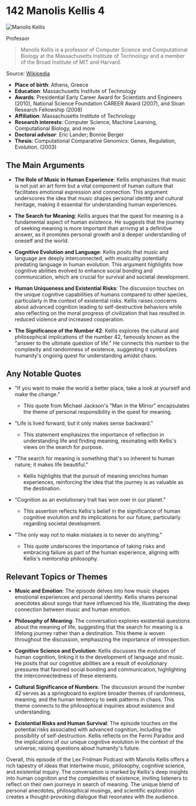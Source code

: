 # 142 Manolis Kellis 4


![Manolis Kellis](https://encrypted-tbn0.gstatic.com/images?q=tbn:ANd9GcQo2tS04xDWi2X2g12Xmip3DcterX2fs1dg9uXBfg&s=0)

Professor

> Manolis Kellis is a professor of Computer Science and Computational Biology at the Massachusetts Institute of Technology and a member of the Broad Institute of MIT and Harvard.

Source: [Wikipedia](https://en.wikipedia.org/wiki/Manolis_Kellis)

- **Place of birth**: Athens, Greece
- **Education**: Massachusetts Institute of Technology
- **Awards**: Presidential Early Career Award for Scientists and Engineers (2010), National Science Foundation CAREER Award (2007), and Sloan Research Fellowship (2008)
- **Affiliation**: Massachusetts Institute of Technology
- **Research interests**: Computer Science, Machine Learning, Computational Biology, and more
- **Doctoral advisor**: Eric Lander; Bonnie Berger
- **Thesis**: Computational Comparative Genomics: Genes, Regulation, Evolution. (2003)


## The Main Arguments

- **The Role of Music in Human Experience**: Kellis emphasizes that music is not just an art form but a vital component of human culture that facilitates emotional expression and connection. This argument underscores the idea that music shapes personal identity and cultural heritage, making it essential for understanding human experiences.

- **The Search for Meaning**: Kellis argues that the quest for meaning is a fundamental aspect of human existence. He suggests that the journey of seeking meaning is more important than arriving at a definitive answer, as it promotes personal growth and a deeper understanding of oneself and the world.

- **Cognitive Evolution and Language**: Kellis posits that music and language are deeply interconnected, with musicality potentially predating language in human evolution. This argument highlights how cognitive abilities evolved to enhance social bonding and communication, which are crucial for survival and societal development.

- **Human Uniqueness and Existential Risks**: The discussion touches on the unique cognitive capabilities of humans compared to other species, particularly in the context of existential risks. Kellis raises concerns about advanced cognition leading to self-destructive behaviors while also reflecting on the moral progress of civilization that has resulted in reduced violence and increased cooperation.

- **The Significance of the Number 42**: Kellis explores the cultural and philosophical implications of the number 42, famously known as the "answer to the ultimate question of life." He connects this number to the complexity and randomness of existence, suggesting it symbolizes humanity's ongoing quest for understanding amidst chaos.

## Any Notable Quotes

- "If you want to make the world a better place, take a look at yourself and make the change."
  - This quote from Michael Jackson's "Man in the Mirror" encapsulates the theme of personal responsibility in the quest for meaning.

- "Life is lived forward, but it only makes sense backward."
  - This statement emphasizes the importance of reflection in understanding life and finding meaning, resonating with Kellis's views on the search for purpose.

- "The search for meaning is something that's so inherent to human nature; it makes life beautiful."
  - Kellis highlights that the pursuit of meaning enriches human experiences, reinforcing the idea that the journey is as valuable as the destination.

- "Cognition as an evolutionary trait has won over in our planet."
  - This assertion reflects Kellis's belief in the significance of human cognitive evolution and its implications for our future, particularly regarding societal development.

- "The only way not to make mistakes is to never do anything."
  - This quote underscores the importance of taking risks and embracing failure as part of the human experience, aligning with Kellis's mentorship philosophy.

## Relevant Topics or Themes

- **Music and Emotion**: The episode delves into how music shapes emotional experiences and personal identity. Kellis shares personal anecdotes about songs that have influenced his life, illustrating the deep connection between music and human emotion.

- **Philosophy of Meaning**: The conversation explores existential questions about the meaning of life, suggesting that the search for meaning is a lifelong journey rather than a destination. This theme is woven throughout the discussion, emphasizing the importance of introspection.

- **Cognitive Science and Evolution**: Kellis discusses the evolution of human cognition, linking it to the development of language and music. He posits that our cognitive abilities are a result of evolutionary pressures that favored social bonding and communication, highlighting the interconnectedness of these elements.

- **Cultural Significance of Numbers**: The discussion around the number 42 serves as a springboard to explore broader themes of randomness, meaning, and the human tendency to seek patterns in chaos. This theme connects to the philosophical inquiries about existence and understanding.

- **Existential Risks and Human Survival**: The episode touches on the potential risks associated with advanced cognition, including the possibility of self-destruction. Kellis reflects on the Fermi Paradox and the implications of our unique cognitive evolution in the context of the universe, raising questions about humanity's future.

Overall, this episode of the Lex Fridman Podcast with Manolis Kellis offers a rich tapestry of ideas that intertwine music, philosophy, cognitive science, and existential inquiry. The conversation is marked by Kellis's deep insights into human cognition and the complexities of existence, inviting listeners to reflect on their own journeys in search of meaning. The unique blend of personal anecdotes, philosophical musings, and scientific exploration creates a thought-provoking dialogue that resonates with the audience.